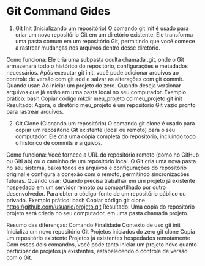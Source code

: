 # Git Command Gides

1. Git Init (Inicializando um repositório)
O comando git init é usado para criar um novo repositório Git em um diretório existente. Ele transforma uma pasta comum em um repositório Git, permitindo que você comece a rastrear mudanças nos arquivos dentro desse diretório.

Como funciona:
Ele cria uma subpasta oculta chamada .git, onde o Git armazenará todo o histórico do repositório, configurações e metadados necessários.
Após executar git init, você pode adicionar arquivos ao controle de versão com git add e salvar as alterações com git commit.
Quando usar:
Ao iniciar um projeto do zero.
Quando deseja versionar arquivos que já estão em uma pasta local no seu computador.
Exemplo prático:
bash
Copiar código
mkdir meu_projeto
cd meu_projeto
git init
Resultado: Agora, o diretório meu_projeto é um repositório Git vazio pronto para rastrear arquivos.

2. Git Clone (Clonando um repositório)
O comando git clone é usado para copiar um repositório Git existente (local ou remoto) para o seu computador. Ele cria uma cópia completa do repositório, incluindo todo o histórico de commits e arquivos.

Como funciona:
Você fornece a URL do repositório remoto (como no GitHub ou GitLab) ou o caminho de um repositório local.
O Git cria uma nova pasta no seu sistema, baixa todos os arquivos e configurações do repositório original e configura a conexão com o remoto, permitindo sincronizações futuras.
Quando usar:
Quando precisa trabalhar em um projeto já existente hospedado em um servidor remoto ou compartilhado por outro desenvolvedor.
Para obter o código-fonte de um repositório público ou privado.
Exemplo prático:
bash
Copiar código
git clone https://github.com/usuario/projeto.git
Resultado: Uma cópia do repositório projeto será criada no seu computador, em uma pasta chamada projeto.

Resumo das diferenças:
Comando	Finalidade	Contexto de uso
git init	Inicializa um novo repositório Git	Projetos iniciados do zero
git clone	Copia um repositório existente	Projetos já existentes hospedados remotamente
Com esses dois comandos, você pode tanto iniciar um projeto novo quanto participar de projetos já existentes, estabelecendo o controle de versão com o Git.